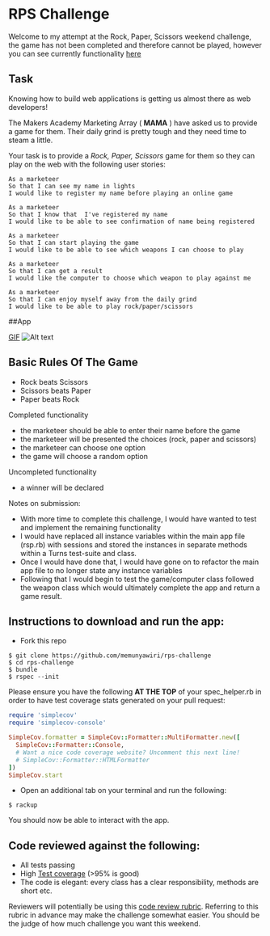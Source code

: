 # RPS Challenge

Welcome to my attempt at the Rock, Paper, Scissors weekend challenge, the game has not been completed and therefore cannot be played, however you can see currently functionality [here](#App)

Task
------

Knowing how to build web applications is getting us almost there as web developers!

The Makers Academy Marketing Array ( **MAMA** ) have asked us to provide a game for them. Their daily grind is pretty tough and they need time to steam a little.

Your task is to provide a _Rock, Paper, Scissors_ game for them so they can play on the web with the following user stories:

```
As a marketeer
So that I can see my name in lights
I would like to register my name before playing an online game

As a marketeer
So that I know that  I've registered my name
I would like to be able to see confirmation of name being registered

As a marketeer
So that I can start playing the game
I would like to be able to see which weapons I can choose to play

As a marketeer
So that I can get a result
I would like the computer to choose which weapon to play against me

As a marketeer
So that I can enjoy myself away from the daily grind
I would like to be able to play rock/paper/scissors

```
##App

[GIF](https://g.recordit.co/35FnUMzMwB.gif)
![Alt text](/Users/mutsamunyawiri/Desktop/Projects/rps-challenge/app.gif)

## Basic Rules Of The Game

- Rock beats Scissors
- Scissors beats Paper
- Paper beats Rock

Completed functionality

- the marketeer should be able to enter their name before the game
- the marketeer will be presented the choices (rock, paper and scissors)
- the marketeer can choose one option
- the game will choose a random option

Uncompleted functionality

- a winner will be declared

Notes on submission:
- With more time to complete this challenge, I would have wanted to test and implement the remaining functionality
- I would have replaced all instance variables within the main app file (rsp.rb) with sessions and stored the instances in separate methods within a Turns test-suite and class.
- Once I would have done that, I would have gone on to refactor the main app file to no longer state any instance variables
- Following that I would begin to test the game/computer class followed the weapon class which would ultimately complete the app and return a game result.

Instructions to download and run the app:
-------

* Fork this repo
```
$ git clone https://github.com/memunyawiri/rps-challenge
$ cd rps-challenge
$ bundle
$ rspec --init

```
Please ensure you have the following **AT THE TOP** of your spec_helper.rb in order to have test coverage stats generated
on your pull request:

```ruby
require 'simplecov'
require 'simplecov-console'

SimpleCov.formatter = SimpleCov::Formatter::MultiFormatter.new([
  SimpleCov::Formatter::Console,
  # Want a nice code coverage website? Uncomment this next line!
  # SimpleCov::Formatter::HTMLFormatter
])
SimpleCov.start
```
* Open an additional tab on your terminal and run the following:
```
$ rackup

```
You should now be able to interact with the app.

## Code reviewed against the following:

* All tests passing
* High [Test coverage](https://github.com/makersacademy/course/blob/master/pills/test_coverage.md) (>95% is good)
* The code is elegant: every class has a clear responsibility, methods are short etc.

Reviewers will potentially be using this [code review rubric](docs/review.md).  Referring to this rubric in advance may make the challenge somewhat easier.  You should be the judge of how much challenge you want this weekend.
